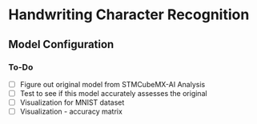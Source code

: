 # Handwriting Character Recognition
## Model Configuration

### To-Do
- [ ] Figure out original model from STMCubeMX-AI Analysis
- [ ] Test to see if this model accurately assesses the original
- [ ] Visualization for MNIST dataset
- [ ] Visualization - accuracy matrix